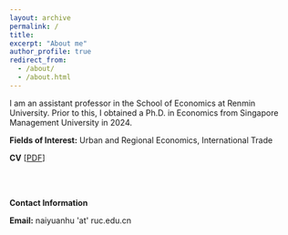 ```yaml
---
layout: archive
permalink: /
title:
excerpt: "About me"
author_profile: true
redirect_from: 
  - /about/
  - /about.html
---
```

I am an assistant professor in the School of Economics at Renmin University. Prior to this, I obtained a Ph.D. in Economics from Singapore Management University in 2024.

**Fields of Interest:** Urban and Regional Economics, International Trade

**CV** \[[PDF](naiyuanh.github.io/files/cv.pdf)\]

<br>

<br>

**Contact Information**

**Email:** naiyuanhu 'at' ruc.edu.cn
